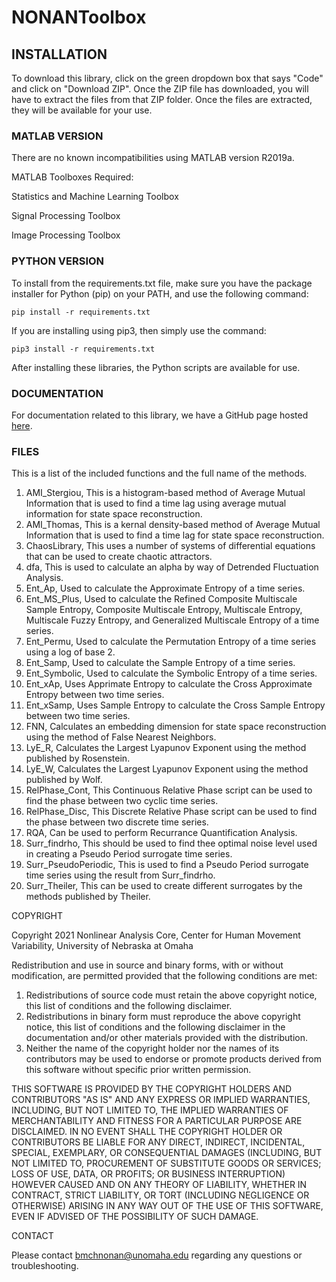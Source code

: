 # NONANToolbox

## INSTALLATION

To download this library, click on the green dropdown box that says "Code" and click on "Download ZIP". Once the ZIP file has downloaded, you will have to extract the files from that ZIP folder. Once the files are extracted, they will be available for your use.

### MATLAB VERSION

There are no known incompatibilities using MATLAB version R2019a.

MATLAB Toolboxes Required:

  Statistics and Machine Learning Toolbox
  
  Signal Processing Toolbox
  
  Image Processing Toolbox

### PYTHON VERSION  

To install from the requirements.txt file, make sure you have the package installer for Python (pip) on your PATH, and use the following command:

```
pip install -r requirements.txt
```

If you are installing using pip3, then simply use the command:

```
pip3 install -r requirements.txt
```

After installing these libraries, the Python scripts are available for use.

### DOCUMENTATION

For documentation related to this library, we have a GitHub page hosted [here](https://nonlinear-analysis-core.github.io/NONANLibrary/index.html).

### FILES

This is a list of the included functions and the full name of the methods.

1)  AMI_Stergiou, This is a histogram-based method of Average Mutual Information that is used to find a time lag using average mutual information for state space reconstruction.
2)  AMI_Thomas, This is a kernal density-based method of Average Mutual Information that is used to find a time lag for state space reconstruction.
3)  ChaosLibrary, This uses a number of systems of differential equations that can be used to create chaotic attractors.
4)  dfa, This is used to calculate an alpha by way of Detrended Fluctuation Analysis.
5)  Ent_Ap, Used to calculate the Approximate Entropy of a time series.
6)  Ent_MS_Plus, Used to calculate the Refined Composite Multiscale Sample Entropy, Composite Multiscale Entropy, Multiscale Entropy, Multiscale Fuzzy Entropy, and Generalized Multiscale Entropy of a time series.
7)  Ent_Permu, Used to calculate the Permutation Entropy of a time series using a log of base 2.
8)  Ent_Samp, Used to calculate the Sample Entropy of a time series.
9)  Ent_Symbolic, Used to calculate the Symbolic Entropy of a time series.
10) Ent_xAp, Uses Apprimate Entropy to calculate the Cross Approximate Entropy between two time series.
11) Ent_xSamp, Uses Sample Entropy to calculate the Cross Sample Entropy between two time series.
12) FNN, Calculates an embedding dimension for state space reconstruction using the method of False Nearest Neighbors.
13) LyE_R, Calculates the Largest Lyapunov Exponent using the method published by Rosenstein.
14) LyE_W, Calculates the Largest Lyapunov Exponent using the method published by Wolf.
15) RelPhase_Cont, This Continuous Relative Phase script can be used to find the phase between two cyclic time series.
16) RelPhase_Disc, This Discrete Relative Phase script can be used to find the phase between two discrete time series.
17) RQA, Can be used to perform Recurrance Quantification Analysis.
18) Surr_findrho, This should be used to find thee optimal noise level used in creating a Pseudo Period surrogate time series.
19) Surr_PseudoPeriodic, This is used to find a Pseudo Period surrogate time series using the result from Surr_findrho.
20) Surr_Theiler, This can be used to create different surrogates by the methods published by Theiler.

COPYRIGHT

Copyright 2021 Nonlinear Analysis Core, Center for Human Movement Variability, University of Nebraska at Omaha

Redistribution and use in source and binary forms, with or without modification, are permitted provided that the following conditions are met:

1. Redistributions of source code must retain the above copyright notice, this list of conditions and the following disclaimer.
2. Redistributions in binary form must reproduce the above copyright  notice, this list of conditions and the following disclaimer in the  documentation and/or other materials provided with the distribution.
3. Neither the name of the copyright holder nor the names of its contributors may be used to endorse or promote products derived from this software without specific prior written permission.

THIS SOFTWARE IS PROVIDED BY THE COPYRIGHT HOLDERS AND CONTRIBUTORS "AS IS" AND ANY EXPRESS OR IMPLIED WARRANTIES, INCLUDING, BUT NOT LIMITED TO, THE IMPLIED WARRANTIES OF MERCHANTABILITY AND FITNESS FOR A PARTICULAR PURPOSE ARE DISCLAIMED. IN NO EVENT SHALL THE COPYRIGHT HOLDER OR CONTRIBUTORS BE LIABLE FOR ANY DIRECT, INDIRECT, INCIDENTAL, SPECIAL, EXEMPLARY, OR CONSEQUENTIAL DAMAGES (INCLUDING, BUT NOT LIMITED TO, PROCUREMENT OF SUBSTITUTE GOODS OR SERVICES; LOSS OF USE, DATA, OR PROFITS; OR BUSINESS INTERRUPTION) HOWEVER CAUSED AND ON ANY THEORY OF LIABILITY, WHETHER IN CONTRACT, STRICT LIABILITY, OR TORT (INCLUDING NEGLIGENCE OR OTHERWISE) ARISING IN ANY WAY OUT OF THE USE OF THIS SOFTWARE, EVEN IF ADVISED OF THE POSSIBILITY OF SUCH DAMAGE.

CONTACT

Please contact bmchnonan@unomaha.edu regarding any questions or troubleshooting.
